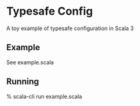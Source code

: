 # Typesafe Config

A toy example of typesafe configuration in Scala 3

## Example

See example.scala

## Running

% scala-cli run example.scala


